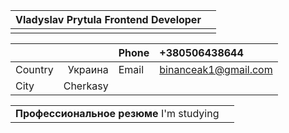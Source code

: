 |**Vladyslav**  **Prytula** Frontend Developer ||
| :- | :- |
|||

|||Phone|+380506438644|
| :- | -: | :- | :- |
|Country|Украина|Email|binanceak1@gmail.com|
|City|Cherkasy||| 

|||
| :- | :- |
|**Профессиональное резюме** I'm studying ||